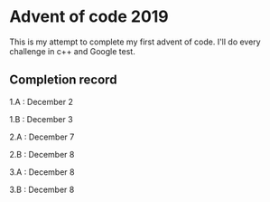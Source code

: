 # Advent of code 2019
This is my attempt to complete my first advent of code. I'll do every challenge in c++ and Google test.

## Completion record

1.A : December 2

1.B : December 3

2.A : December 7

2.B : December 8

3.A : December 8

3.B : December 8